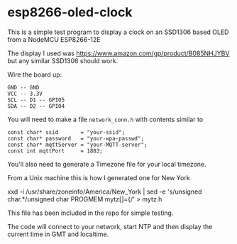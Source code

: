 # esp8266-oled-clock

This is a simple test program to display a clock on an SSD1306 based
OLED from a NodeMCU ESP8266-12E

The display I used was https://www.amazon.com/gp/product/B085NHJYBV
but any similar SSD1306 should work.

Wire the board up:

    GND -- GND
    VCC -- 3.3V
    SCL -- D1 -- GPIO5
    SDA -- D2 -- GPIO4

You will need to make a file `network_conn.h` with contents similar to

    const char* ssid       = "your-ssid";
    const char* password   = "your-wpa-passwd";
    const char* mqttServer = "your-MQTT-server";
    const int mqttPort     = 1883;

You'll also need to generate a Timezone file for your local timezone.

From a Unix machine this is how I generated one for New York

  xxd -i /usr/share/zoneinfo/America/New_York | sed -e 's/unsigned char.*/unsigned char PROGMEM mytz[]={/' > mytz.h

This file has been included in the repo for simple testing.

The code will connect to your network, start NTP and then display the
current time in GMT and localtime.
